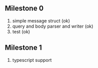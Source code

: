 ## Milestone 0
1. simple message struct (ok)
2. query and body parser and writer (ok)
3. test (ok)

## Milestone 1
1. typescript support